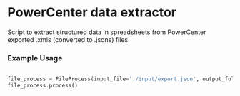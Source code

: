 # PowerCenter data extractor

Script to extract structured data in spreadsheets from PowerCenter exported .xmls (converted to .jsons) files.


### Example Usage

```python

file_process = FileProcess(input_file='./input/export.json', output_folder='./output/')
file_process.process()

```

